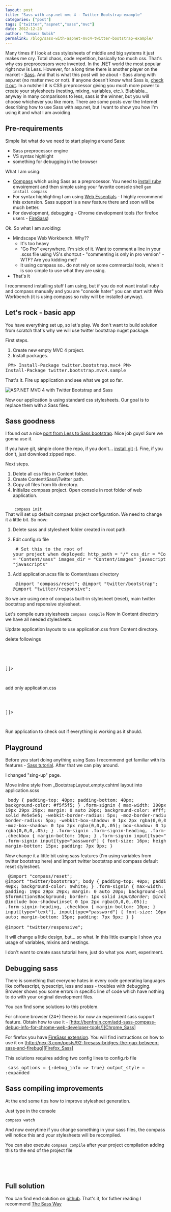 ```yaml
--- 
layout: post
title: "Sass with asp.net mvc 4 - Twitter Bootstrap example"
categories: ["post"]
tags: ["twitter","aspnet","sass","mvc"]
date: 2012-12-28
author: "Tomasz Subik"
permalink: /blog/sass-with-aspnet-mvc4-twitter-bootstrap-example/
---
```


Many times if I look at css stylesheets of middle and big systems it just makes me cry. Total chaos, code repetition, basically too much css. That's why css preprocessors were invented. In the .NET world the most popular right now is Less. However, for a long time there is another player on the market - [Sass][Sass]. <!--more-->And that is what this post will be about - Sass along with asp.net (no matter mvc or not). If anyone doesn't know what Sass is, [check it out][Sass]. In a nutshell it is CSS preprocessor giving you much more power to create your stylesheets (nesting, mixing, variables, etc.). Blablabla... anyway in many comparisons to less, sass is the winner, but you will choose whichever you like more.
There are some posts over the Internet describing how to use Sass with asp.net, but I want to show you how I'm using it and what I am avoiding.

Pre-requirements
----------------

Simple list what do we need to start playing around Sass:

- Sass preprocessor engine
- VS syntax highlight
- something for debugging in the browser

What I am using:

- [Compass][Compass] which using Sass as a preprocessor. You need to [install ruby][Ruby_For_Windows] envoirement and then simple using your favorite console shell
<code>gem install compass</code>
- For syntax highlighting I am using [Web Essentials][Web_Essentials] - I highly recommend this extension. Sass support is a new feature there and soon will be much better.
- For development, debugging - Chrome development tools (for firefox users - [FireSass][FireSass])

Ok. So what I am avoiding:

- Mindscape Web Workbench. Why??
	- It's too heavy
	- "Go Pro" everywhere. I'm sick of it. Want to comment a line in your .scss file using VS's shortcut - "commenting is only in pro version" - WTF? Are you kidding me?
	- It using compass so.. do not rely on some commercial tools, when it is soo simple to use what they are using. 
- That's it

I recommend installing stuff I am using, but if you do not want install ruby and compass manually and you are "console hater" you can start with Web Workbench (it is using compass so ruby will be installed anyway).

Let's rock - basic app
----------------

You have everything set up, so let's play.
We don't want to build solution from scratch that's why we will use twitter bootstrap nuget package.

First steps.

1. Create new empty MVC 4 project.
2. Install packages.

<noscript><pre>
	PM> Install-Package twitter.bootstrap.mvc4
	PM> Install-Package twitter.bootstrap.mvc4.sample
</pre></noscript>
<script src="https://gist.github.com/4457378.js?file=install_packages"> </script> 

That's it. Fire up application and see what we got so far.

![ASP.NET MVC 4 with Twitter Bootstrap and Sass](/images/blog/twitter_sass1.png "ASP.NET MVC 4 with Twitter Bootstrap and Sass")

Now our application is using standard css stylesheets. Our goal is to replace them with a Sass files.

Sass goodness
---------

I found out a nice [port from Less to Sass bootstrap][sass_twitter_bootstrap]. Nice job guys! Sure we gonna use it.

If you have git, simple clone the repo, if you don't... [install git][Git_For_Windows] :]. Fine, if you don't, just download zipped repo.

Next steps.

1. Delete all css files in Content folder.
2. Create Content\Sass\Twitter path.
3. Copy all files from lib directory. 
4. Initialize compass project. Open console in root folder of web application.
<code>
	compass init
</code>
That will set up default compass project configuration. We need to change it a little bit.
So now:

1. Delete sass and stylesheet folder created in root path.
2. Edit config.rb file
	<noscript><pre>
		# Set this to the root of your project when deployed:
		http_path = "/"
		css_dir = "Content"
		sass_dir = "Content/sass"
		images_dir = "Content/images"
		javascripts_dir = "javascripts"
	</pre></noscript>
	<script src="https://gist.github.com/4457378.js?file=config.rb"> </script> 

3. Add application.scss file to Content/sass directory
	<noscript><pre>
		@import "compass/reset";
		@import "twitter/bootstrap";
		@import "twitter/responsive";
	</pre></noscript>
	<script src="https://gist.github.com/4457378.js?file=application_v1.scss"> </script> 

So we are using one of compass built-in stylesheet (reset), main twitter bootstrap and reponsive stylesheet.

Let's compile ours stylesheets
<code>compass compile</code>
Now in Content directory we have all needed stylesheets.

Update application layouts to use application.css from Content directory.

delete followings
<noscript><pre>
<![CDATA[
	<link href="@Styles.Url("~/content/css")" rel="stylesheet"/>
	<link href="@Styles.Url("~/Content/css-responsive")" rel="stylesheet" type="text/css" />
]]>
</pre></noscript>
<script src="https://gist.github.com/4457378.js?file=layout_1.html"> </script> 


add only application.css
<noscript><pre>
<![CDATA[
	<link href="@Styles.Url("~/Content/application.css")" rel="stylesheet" type="text/css" />
]]>
</pre></noscript>
<script src="https://gist.github.com/4457378.js?file=layout_2.html"> </script> 

Run application to check out if everything is working as it should.

Playground
------------------

Before you start doing anything using Sass I recommend get familiar with its features - [Sass tutorial][sass_tutorial]. After that we can play around.

I changed "sing-up" page.

Move inline style from \_BootstrapLayout.empty.cshtml layout into application.scss

<noscript><pre>
body {
	padding-top: 40px;
	padding-bottom: 40px;
	background-color: #f5f5f5;
}
.form-signin {
	max-width: 300px;
	padding: 19px 29px 29px;
	margin: 0 auto 20px;
	background-color: #fff;
	border: 1px solid #e5e5e5;
	-webkit-border-radius: 5px;
	   -moz-border-radius: 5px;
	        border-radius: 5px;
	-webkit-box-shadow: 0 1px 2px rgba(0,0,0,.05);
	   -moz-box-shadow: 0 1px 2px rgba(0,0,0,.05);
	        box-shadow: 0 1px 2px rgba(0,0,0,.05);
}
.form-signin .form-signin-heading,
.form-signin .checkbox {
	margin-bottom: 10px;
}
.form-signin input[type="text"],
.form-signin input[type="password"] {
	font-size: 16px;
	height: auto;
	margin-bottom: 15px;
	padding: 7px 9px;
}
</pre></noscript>
<script src="https://gist.github.com/4457378.js?file=application.css"> </script> 

Now change it a little bit using sass features (I'm using variables from twitter bootstrap here) and import twitter bootstrap and compass default reset stylesheet.
<noscript><pre>
@import "compass/reset";
@import "twitter/bootstrap";
body
{
    padding-top: 40px;
    padding-bottom: 40px;
    background-color: $white;
}
.form-signin
{
    max-width: 300px;
    padding: 19px 29px 29px;
    margin: 0 auto 20px;
    background-color: $formActionsBackground;
    border: 1px solid $inputBorder;
    @include border-radius($baseBorderRadius);
    @include box-shadow(inset 0 1px 2px rgba(0,0,0,.05));
    .form-signin-heading, .checkbox
    {
        margin-bottom: 10px;
    }
    input[type="text"], input[type="password"]
    {
        font-size: 16px;
        height: auto;
        margin-bottom: 15px;
        padding: 7px 9px;
    }
}   
@import "twitter/responsive";
</pre></noscript>
<script src="https://gist.github.com/4457378.js?file=application_v2.scss"> </script> 

It will change a little design, but... so what. In this little example I show you usage of variables, mixins and nestings. 

I don't want to create sass tutorial here, just do what you want, experiment.

Debugging sass
-----------------

There is something that everyone hates in every code generating languages like coffeescript, typescript, less and sass - troubles with debugging. Browser shows you some errors in specific line of code which have nothing to do with your original development files.

You can find some solutions to this problem.

For chrome browser (24+) there is for now an experiment sass support feature. Obtain how to use it - [http://benfrain.com/add-sass-compass-debug-info-for-chrome-web-developer-tools/][Chrome_Sass]

For firefox you have [FireSass extension][FireSass]. You will find instructions on how to use it on [http://nex-3.com/posts/92-firesass-bridges-the-gap-between-sass-and-firebug][Firefox_Sass]

This solutions requires adding two config lines to config.rb file
<noscript><pre>
	sass_options = {:debug_info => true}
	output_style = :expanded
</pre></noscript>
<script src="https://gist.github.com/4457378.js?file=config_v2.rb"> </script> 

Sass compiling improvements
-----------------

At the end some tips how to improve stylesheet generation.

Just type in the console

<code>compass watch</code>

And now everytime if you change something in your sass files, the compass will notice this and your stylesheets will be recompiled.

You can also execute <code class="inline">compass compile</code> after your project compilation adding this to the end of the project file
<noscript><pre>
<Target Name="AfterCompile" Condition=" '$(Configuration)' == 'Release' ">
    <Exec Command="compass compile" />
    <ItemGroup>
        <Content Include="Styles\*.css" />
    </ItemGroup>
</Target>
</pre></noscript>
<script src="https://gist.github.com/4457378.js?file=project.xml"> </script> 

Full solution
-----------------

You can find end solution on [github][Full_solution]. That's it, for futher reading I recommend [The Sass Way][The_Sass_Way]

[Sass]: http://sass-lang.com
[Compass]: http://compass-style.org
[Web_Essentials]: http://visualstudiogallery.msdn.microsoft.com/07d54d12-7133-4e15-becb-6f451ea3bea6
[FireSass]: https://addons.mozilla.org/pl/firefox/addon/firesass-for-firebug
[Ruby_For_Windows]: http://rubyinstaller.org/
[sass_twitter_bootstrap]: https://github.com/jlong/sass-twitter-bootstrap
[Git_For_Windows]: http://msysgit.github.com
[sass_tutorial]: http://sass-lang.com/tutorial.html
[Debug_info_chrome]: http://benfrain.com/add-sass-compass-debug-info-for-chrome-web-developer-tools
[Full_solution]: https://github.com/tsubik/aspnet_twitter_sass
[Firefox_Sass]: http://nex-3.com/posts/92-firesass-bridges-the-gap-between-sass-and-firebug
[Chrome_Sass]: http://benfrain.com/add-sass-compass-debug-info-for-chrome-web-developer-tools
[The_Sass_Way]: http://thesassway.com